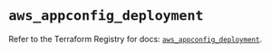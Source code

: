 # `aws_appconfig_deployment`

Refer to the Terraform Registry for docs: [`aws_appconfig_deployment`](https://registry.terraform.io/providers/hashicorp/aws/5.90.1/docs/resources/appconfig_deployment).
